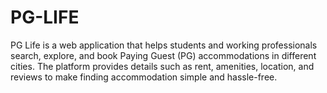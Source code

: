 # PG-LIFE
PG Life is a web application that helps students and working professionals search, explore, and book Paying Guest (PG) accommodations in different cities. The platform provides details such as rent, amenities, location, and reviews to make finding accommodation simple and hassle-free.
